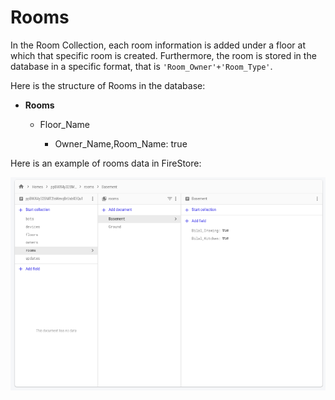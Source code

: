 # Rooms

In the Room Collection, each room information is added under a floor at which that specific room is created. Furthermore, the room is stored in the database in a specific format, that is  `'Room_Owner'+'Room_Type'`.

Here is the structure of Rooms in the database:

* **Rooms**
  * Floor\_Name

    * Owner\_Name,Room\_Name: true

Here is an example of rooms data in FireStore:

![](../../../../../.gitbook/assets/image%20%2822%29.png)

